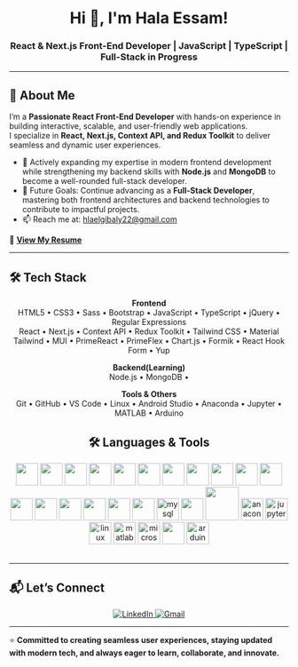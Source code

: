<h1 align="center">Hi 👋, I'm Hala Essam!</h1>
<h3 align="center">React & Next.js Front-End Developer | JavaScript | TypeScript | Full-Stack in Progress</h3>

---

<h2>🚀 About Me</h2>

I’m a **Passionate React Front-End Developer** with hands-on experience in building interactive, scalable, and user-friendly web applications.  
I specialize in **React, Next.js, Context API, and Redux Toolkit** to deliver seamless and dynamic user experiences.  

- 🌱 Actively expanding my expertise in modern frontend development while strengthening my backend skills with **Node.js** and **MongoDB** to become a well-rounded full-stack developer.  
- 🎯 Future Goals: Continue advancing as a **Full-Stack Developer**, mastering both frontend architectures and backend technologies to contribute to impactful projects.  
- 📫 Reach me at: [hlaelgibaly22@gmail.com](mailto:hlaelgibaly22@gmail.com)  

📄 **[View My Resume](https://drive.google.com/file/d/1NxxnkiEB3FyvsSh4Lqq8Tb5Kl2WdUg7B/view?usp=drive_link)**  

---

<h2>🛠️ Tech Stack</h2>

<div align="center">

**Frontend**  
HTML5 • CSS3 • Sass • Bootstrap • JavaScript • TypeScript • jQuery • Regular Expressions  
React • Next.js • Context API • Redux Toolkit • Tailwind CSS • Material Tailwind • MUI • PrimeReact • PrimeFlex • Chart.js • Formik • React Hook Form • Yup  

**Backend(Learning)**  
Node.js • MongoDB • 

**Tools & Others**  
Git • GitHub • VS Code • Linux • Android Studio • Anaconda • Jupyter • MATLAB • Arduino  


<h2>🛠️ Languages & Tools</h2>

<div align="center">
  <img height="40" width="40" src="https://cdn.jsdelivr.net/gh/devicons/devicon/icons/html5/html5-original.svg" />
  <img height="40" width="40" src="https://cdn.jsdelivr.net/gh/devicons/devicon/icons/css3/css3-original.svg" />
  <img height="40" width="40" src="https://cdn.jsdelivr.net/gh/devicons/devicon/icons/sass/sass-original.svg" />
  <img height="40" width="40" src="https://cdn.jsdelivr.net/gh/devicons/devicon/icons/bootstrap/bootstrap-original.svg" />
  <img height="40" width="40" src="https://cdn.jsdelivr.net/gh/devicons/devicon/icons/javascript/javascript-original.svg" />
  <img height="40" width="40" src="https://cdn.jsdelivr.net/gh/devicons/devicon/icons/nextjs/nextjs-original.svg" />
  <img height="40" width="40" src="https://cdn.jsdelivr.net/gh/devicons/devicon/icons/typescript/typescript-original.svg" />
  <img height="40" width="40" src="https://cdn.jsdelivr.net/gh/devicons/devicon/icons/jquery/jquery-original.svg" />
  <img height="40" width="40" src="https://cdn.jsdelivr.net/gh/devicons/devicon/icons/react/react-original.svg" />
  <img height="40" width="40" src="https://cdn.jsdelivr.net/gh/devicons/devicon/icons/redux/redux-original.svg" />
  <img height="40" width="40" src="https://cdn.jsdelivr.net/gh/devicons/devicon/icons/tailwindcss/tailwindcss-original.svg" />
  <img height="40" width="40" src="https://cdn.jsdelivr.net/gh/devicons/devicon/icons/materialui/materialui-original.svg" />
  <img height="40" width="40" src="https://cdn.jsdelivr.net/gh/devicons/devicon/icons/git/git-original.svg" />
  <img height="40" width="40" src="https://cdn.jsdelivr.net/gh/devicons/devicon/icons/github/github-original.svg" />
  <img  height="40" width="40" src="https://cdn.jsdelivr.net/gh/devicons/devicon@latest/icons/c/c-original.svg" />     
  <img  height="40" width="40" src="https://cdn.jsdelivr.net/gh/devicons/devicon@latest/icons/cplusplus/cplusplus-original.svg" />
  <img  height="40" width="40" src="https://cdn.jsdelivr.net/gh/devicons/devicon@latest/icons/java/java-original-wordmark.svg" />     
  <img  height="40" width="40" src="https://cdn.jsdelivr.net/gh/devicons/devicon/icons/mysql/mysql-original.svg" height="40" alt="mysql logo"  />  
  <img height="40" width="40" src="https://cdn.jsdelivr.net/gh/devicons/devicon@latest/icons/visualstudio/visualstudio-original.svg" />          
  <img height="60" width="60" src="https://cdn.jsdelivr.net/gh/devicons/devicon@latest/icons/androidstudio/androidstudio-plain-wordmark.svg" />
  <img  height="40" width="40" src="https://cdn.jsdelivr.net/gh/devicons/devicon/icons/anaconda/anaconda-original.svg" height="40" alt="anaconda logo"  />
  <img  height="40" width="40" src="https://cdn.jsdelivr.net/gh/devicons/devicon/icons/jupyter/jupyter-original.svg" height="40" alt="jupyter logo"  />
  <img  height="40" width="40" src="https://cdn.jsdelivr.net/gh/devicons/devicon/icons/linux/linux-original.svg" height="40" alt="linux logo"  />
  <img  height="40" width="40" src="https://cdn.jsdelivr.net/gh/devicons/devicon/icons/matlab/matlab-original.svg" height="40" alt="matlab logo"  />
  <img  height="40" width="40" src="https://cdn.jsdelivr.net/gh/devicons/devicon/icons/microsoftsqlserver/microsoftsqlserver-plain.svg" height="40" 
  alt="microsoftsqlserver logo"  />
  <img  height="40" width="40" src="https://cdn.jsdelivr.net/gh/devicons/devicon@latest/icons/azuresqldatabase/azuresqldatabase-original.svg" />
  <img  height="40" width="40" src="https://cdn.jsdelivr.net/gh/devicons/devicon/icons/arduino/arduino-original.svg" height="40" alt="arduino logo"  />


</div>
<br/>
</div>

---

<h2>📬 Let’s Connect</h2>
<p align="center">
  <a href="https://www.linkedin.com/in/hla-essam/" target="_blank">
    <img src="https://img.shields.io/badge/-LinkedIn-blue?style=flat-square&logo=Linkedin&logoColor=white" alt="LinkedIn"/>
  </a>
  <a href="mailto:hlaelgibaly22@gmail.com">
    <img src="https://img.shields.io/badge/-Gmail-c14438?style=flat-square&logo=Gmail&logoColor=white" alt="Gmail"/>
  </a>
</p>

---

⭐ **Committed to creating seamless user experiences, staying updated with modern tech, and always eager to learn, collaborate, and innovate.**

